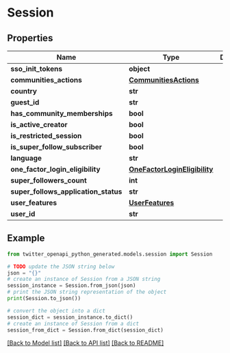# Session


## Properties

Name | Type | Description | Notes
------------ | ------------- | ------------- | -------------
**sso_init_tokens** | **object** |  | [optional] 
**communities_actions** | [**CommunitiesActions**](CommunitiesActions.md) |  | 
**country** | **str** |  | 
**guest_id** | **str** |  | 
**has_community_memberships** | **bool** |  | 
**is_active_creator** | **bool** |  | 
**is_restricted_session** | **bool** |  | 
**is_super_follow_subscriber** | **bool** |  | 
**language** | **str** |  | 
**one_factor_login_eligibility** | [**OneFactorLoginEligibility**](OneFactorLoginEligibility.md) |  | 
**super_followers_count** | **int** |  | 
**super_follows_application_status** | **str** |  | 
**user_features** | [**UserFeatures**](UserFeatures.md) |  | 
**user_id** | **str** |  | 

## Example

```python
from twitter_openapi_python_generated.models.session import Session

# TODO update the JSON string below
json = "{}"
# create an instance of Session from a JSON string
session_instance = Session.from_json(json)
# print the JSON string representation of the object
print(Session.to_json())

# convert the object into a dict
session_dict = session_instance.to_dict()
# create an instance of Session from a dict
session_from_dict = Session.from_dict(session_dict)
```
[[Back to Model list]](../README.md#documentation-for-models) [[Back to API list]](../README.md#documentation-for-api-endpoints) [[Back to README]](../README.md)


